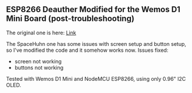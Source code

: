## ESP8266 Deauther Modified for the Wemos D1 Mini Board (post-troubleshooting)
The original one is here: [Link](https://github.com/SpacehuhnTech/esp8266_deauther)

The SpaceHuhn one has some issues with screen setup and button setup, so I've modified the code and it somehow works now.
Issues fixed:
- screen not working
- buttons not working

Tested with Wemos D1 Mini and NodeMCU ESP8266, using only 0.96" I2C OLED.
